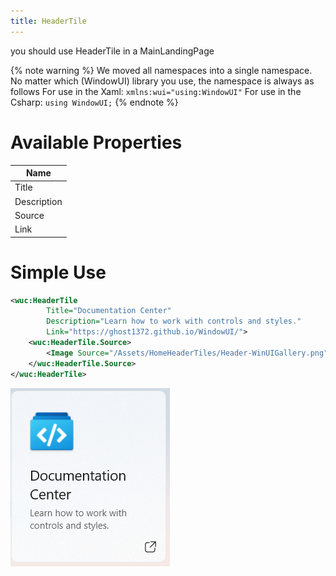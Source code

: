 ```yaml
---
title: HeaderTile
---
```


you should use HeaderTile in a MainLandingPage

{% note warning %}
We moved all namespaces into a single namespace. No matter which (WindowUI) library you use, the namespace is always as follows
For use in the Xaml:
`xmlns:wui="using:WindowUI"`
For use in the Csharp:
`using WindowUI;`
{% endnote %}

# Available Properties

|Name|
|-|
|Title|
|Description|
|Source|
|Link|

# Simple Use
```xml
<wuc:HeaderTile
        Title="Documentation Center"
        Description="Learn how to work with controls and styles."
        Link="https://ghost1372.github.io/WindowUI/">
    <wuc:HeaderTile.Source>
        <Image Source="/Assets/HomeHeaderTiles/Header-WinUIGallery.png" />
    </wuc:HeaderTile.Source>
</wuc:HeaderTile>
```

![LandingsPage](https://raw.githubusercontent.com/ghost1372/Resources/main/LandingsPage/HeaderTile.png)